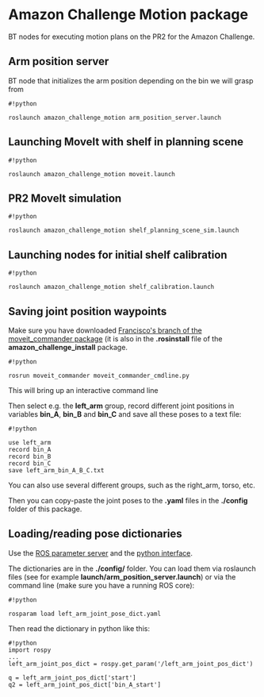 # Amazon Challenge Motion package #

BT nodes for executing motion plans on the PR2 for the Amazon Challenge.

## Arm position server ##

BT node that initializes the arm position depending on the bin we will grasp from

```
#!python

roslaunch amazon_challenge_motion arm_position_server.launch
```


## Launching MoveIt with shelf in planning scene ##

```
#!python

roslaunch amazon_challenge_motion moveit.launch
```

## PR2 MoveIt simulation ##

```
#!python

roslaunch amazon_challenge_motion shelf_planning_scene_sim.launch
```

## Launching nodes for initial shelf calibration ## 

```
#!python

roslaunch amazon_challenge_motion shelf_calibration.launch
```


## Saving joint position waypoints ##

Make sure you have downloaded [Francisco's branch of the moveit_commander package](https://github.com/fevb/moveit_commander/tree/hydro-devel-normalize-angles) (it is also in the **.rosinstall** file of the **amazon_challenge_install** package.


```
#!python

rosrun moveit_commander moveit_commander_cmdline.py
```

This will bring up an interactive command line

Then select e.g. the **left_arm** group, record different joint positions in variables **bin_A**, **bin_B** and **bin_C** and save all these poses to a text file:
```
#!python

use left_arm
record bin_A
record bin_B
record bin_C
save left_arm_bin_A_B_C.txt
```

You can also use several different groups, such as the right_arm, torso, etc.

Then you can copy-paste the joint poses to the **.yaml** files in the **./config** folder of this package.


## Loading/reading pose dictionaries ##

Use the [ROS parameter server](http://wiki.ros.org/rosparam) and the [python interface](http://wiki.ros.org/rospy/Overview/Parameter%20Server).

The dictionaries are in the **./config/** folder. You can load them via roslaunch files (see for example  **launch/arm_position_server.launch**) or via the command line (make sure you have a running ROS core):


```
#!python

rosparam load left_arm_joint_pose_dict.yaml
```

Then read the dictionary in python like this:

```
#!python
import rospy
...
left_arm_joint_pos_dict = rospy.get_param('/left_arm_joint_pos_dict')

q = left_arm_joint_pos_dict['start']
q2 = left_arm_joint_pos_dict['bin_A_start']

```